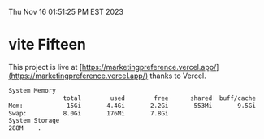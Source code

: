 Thu Nov 16 01:51:25 PM EST 2023

# vite Fifteen


This project is live at [https://marketingpreference.vercel.app/](https://marketingpreference.vercel.app/) thanks to Vercel.

```bash
System Memory
               total        used        free      shared  buff/cache   available
Mem:            15Gi       4.4Gi       2.2Gi       553Mi       9.5Gi        10Gi
Swap:          8.0Gi       176Mi       7.8Gi
System Storage
288M	.
```
